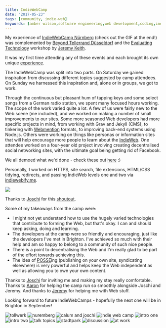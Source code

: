 ```yaml
---
title: IndieWebCamp
date: "2017-05-23"
tags: [community, indie-web]
keywords: [amber wilson,software engineering,web development,coding,indiewebcamp]
---
```


My experience of [IndieWebCamp Nürnberg](https://indieweb.org/2017/Nuremberg) (check out the GIF at the end!) was complemented by [Beyond Tellerrand Düsseldorf](https://beyondtellerrand.com/events/duesseldorf-2017/speakers) and the [Evaluating Technology](https://calumryan.com/learning/evaluating-technology/) workshop by [Jeremy Keith](https://adactio.com).

It was my first time attending any of these events and each brought its own unique [experience](../btconf/).

The IndieWebCamp was split into two parts. On Saturday we gained inspiration from discussing different topics suggested by camp attendees. On Sunday we harnessed this inspiration and, alone or in groups, we got to work.

Through the continuous but pleasant hum of tapping keys and some select songs from a German radio station, we spent many focused hours working. The scope of the work varied quite a lot. A few of us were fairly new to the Web scene (me included), and we worked on making a number of small improvements to our sites. Some more seasoned Web developers had more specific projects in mind, from working with Grav and Jekyll (CMS), to tinkering with [Webmention](https://indieweb.org/Webmention) formats, to improving back-end systems using Node.js. Others were working on things like personas or information sites that will help encourage more people to learn about the [IndieWeb](https://indieweb.org/). One attendee worked on a four-year old project involving creating decentralised social networking sites, with the ultimate goal being getting rid of Facebook.

We all demoed what we'd done - check these out [here](https://youtu.be/_Zub-PBHPng) :)

Personally, I worked on HTTPS, site search, file extensions, HTML/CSS tidying, redirects, and passing IndieWeb levels one and two via [indiewebify.me](https://indiewebify.me/).

![](img/indiewebcamp.jpg)

Thanks to [Joschi](https://jkphl.is/) for this [shoutout](https://twitter.com/jkphl/status/866310997207863296).

Some of my takeaways from the camp were:

*   I might not yet understand how to use the hugely varied technologies that contribute to forming the Web, but that's okay. I can and should keep asking, doing and learning.
*   The developers at the camp were so friendly and encouraging, just like the developers I've met in Brighton. I've achieved so much with their help and am so happy to belong to a community of such nice people.
*   There is a point to decentralising the Web and I'm really glad to be part of the effort towards achieving this.
*   The idea of [POSSE](https://indieweb.org/POSSE)ing (publishing on your own site, syndicating elsewhere) is very powerful and helps keep the Web independent as well as allowing you to own your own content.

Thanks to [Joschi](https://jkphl.is/) for inviting me and making my stay really comfortable. Thanks to [Aaron](https://aaronparecki.com/) for helping the camp run so smoothly alongside Joschi and Jeremy. And thanks to [Jeremy](https://adactio.com) for helping me with Web stuff.

Looking forward to future IndieWebCamps - hopefully the next one will be in Brighton in September!

![tollwerk](img/tollwerk.jpg) ![nuremberg](img/nuernberg.jpg) ![calum and joschi](img/calumjoschi.jpg) ![indie web camp](img/indiewebcamp2.jpg) ![intro one](img/intro1.jpg) ![intro two](img/intro2.jpg) ![talk topics](img/talks.jpg) ![stadtpark](img/stadtpark.jpg) ![discussion](img/discussion_time.jpg) ![at work](img/atwork.jpg)


